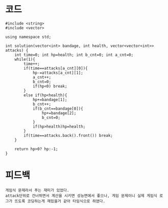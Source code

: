 # 코드

    #include <string>
    #include <vector>

    using namespace std;

    int solution(vector<int> bandage, int health, vector<vector<int>> attacks) {    
        int time=0; int hp=health; int b_cnt=0; int a_cnt=0;
        while(1){
            time++;
            if(time==attacks[a_cnt][0]){
                hp-=attacks[a_cnt][1];
                a_cnt++;
                b_cnt=0;
                if(hp<0) break;
            }
            else if(hp<health){
                hp+=bandage[1];
                b_cnt++;
                if(b_cnt==bandage[0]){
                    hp+=bandage[2];
                    b_cnt=0;
                }
                if(hp>health)hp=health;
            }
            if(time==attacks.back().front()) break;
        }
        
        return hp>0? hp:-1;
    }

# 피드백

    게임식 문제라서 푸는 재미가 있었다.
    attack단위로 건너뛰면서 계산을 시키면 성능면에서 좋으나, 게임 문제이니 실제 게임식 로그가 뜨도록 코딩하는게 재밌을거 같아 타임식으로 하였다.